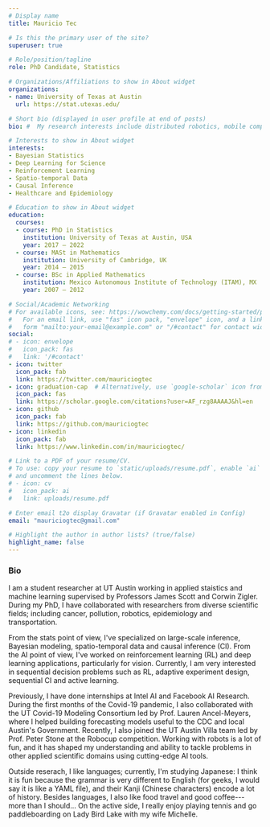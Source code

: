 ```yaml
---
# Display name
title: Mauricio Tec

# Is this the primary user of the site?
superuser: true

# Role/position/tagline
role: PhD Candidate, Statistics

# Organizations/Affiliations to show in About widget
organizations:
- name: University of Texas at Austin
  url: https://stat.utexas.edu/

# Short bio (displayed in user profile at end of posts)
bio: #  My research interests include distributed robotics, mobile computing and programmable matter.

# Interests to show in About widget
interests:
- Bayesian Statistics
- Deep Learning for Science
- Reinforcement Learning
- Spatio-temporal Data
- Causal Inference
- Healthcare and Epidemiology

# Education to show in About widget
education:
  courses:
  - course: PhD in Statistics
    institution: University of Texas at Austin, USA
    year: 2017 — 2022
  - course: MASt in Mathematics
    institution: University of Cambridge, UK
    year: 2014 — 2015
  - course: BSc in Applied Mathematics
    institution: Mexico Autonomous Institute of Technology (ITAM), MX
    year: 2007 — 2012

# Social/Academic Networking
# For available icons, see: https://wowchemy.com/docs/getting-started/page-builder/#icons
#   For an email link, use "fas" icon pack, "envelope" icon, and a link in the
#   form "mailto:your-email@example.com" or "/#contact" for contact widget.
social:
# - icon: envelope
#   icon_pack: fas
#   link: '/#contact'
- icon: twitter
  icon_pack: fab
  link: https://twitter.com/mauriciogtec
- icon: graduation-cap  # Alternatively, use `google-scholar` icon from `ai` icon pack
  icon_pack: fas
  link: https://scholar.google.com/citations?user=AF_rzg8AAAAJ&hl=en
- icon: github
  icon_pack: fab
  link: https://github.com/mauriciogtec
- icon: linkedin
  icon_pack: fab
  link: https://www.linkedin.com/in/mauriciogtec/

# Link to a PDF of your resume/CV.
# To use: copy your resume to `static/uploads/resume.pdf`, enable `ai` icons in `params.toml`, 
# and uncomment the lines below.
# - icon: cv
#   icon_pack: ai
#   link: uploads/resume.pdf

# Enter email t2o display Gravatar (if Gravatar enabled in Config)
email: "mauriciogtec@gmail.com"

# Highlight the author in author lists? (true/false)
highlight_name: false
---
```


### Bio

I am a student researcher at UT Austin working in applied staistics and machine learning supervised by Professors James Scott and Corwin Zigler. During my PhD, I have collaborated with researchers from diverse scientific fields; including cancer, pollution, robotics, epidemiology and transportation.

From the stats point of view, I've specialized on large-scale inference, Bayesian modeling, spatio-temporal data and causal inference (CI). From the AI point of view, I've worked on reinforcement learning (RL) and deep learning applications, particularly for vision. Currently, I am very interested in sequential decision problems such as RL, adaptive experiment design, sequential CI and active learning.

Previously, I have done internships at Intel AI and Facebook AI Research. During the first months of the Covid-19 pandemic, I also collaborated with the UT Covid-19 Modeling Consortium led by Prof. Lauren Ancel-Meyers, where I helped building forecasting models useful to the CDC and local Austin's Government. Recently, I also joined the UT Austin Villa team led by Prof. Peter Stone at the Robocup competition. Working with robots is a lot of fun, and it has shaped my understanding and ability to tackle problems in other applied scientific domains using cutting-edge AI tools.

Outside reserach, I like languages; currently, I'm studying Japanese: I think it is fun because the grammar is very different to English (for geeks, I would say it is like a YAML file), and their Kanji (Chinese characters) encode a lot of history. Besides languages, I also like food travel and good coffee---more than I should... On the active side, I really enjoy playing tennis and go paddleboarding on Lady Bird Lake with my wife Michelle. 